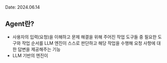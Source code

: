 Date: 2024.06.14

## Agent란?
- 사용자의 입력(요청)을 이해하고 문제 해결을 위해 주어진 작업 도구들 중 필요한 도구와 작업 순서를 LLM 엔진이 스스로 판단하고 해당 작업을 수행해 요청 사항에 대한 답변을 제공해주는 기능
- LLM 기반의 엔진이 